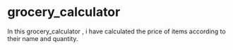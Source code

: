 # grocery_calculator
In this grocery_calculator , i have calculated the price of items  according to their name and quantity.
